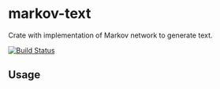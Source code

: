 # markov-text
Crate with implementation of Markov network to generate text.

[![Build Status](https://travis-ci.org/KineticCookie/markov-text.svg?branch=master)](https://travis-ci.org/KineticCookie/markov-text)
## Usage
